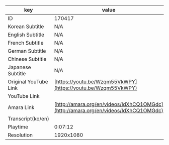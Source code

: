 |  key  |  value  |
|-------|---------|
| ID            | 170417 |
| Korean Subtitle | N/A |
| English Subtitle | N/A |
| French Subtitle | N/A |
| German Subtitle | N/A |
| Chinese Subtitle | N/A |
| Japanese Subtitle | N/A |
| Original YouTube Link  | [https://youtu.be/Wzqm55VkWPY](https://youtu.be/Wzqm55VkWPY) |
| YouTube Link  |  |
| Amara Link    | [http://amara.org/en/videos/IdXhCQ1OMGdc](http://amara.org/en/videos/IdXhCQ1OMGdc) |
| Transcript(ko/en) |  |
| Playtime | 0:07:12 |
| Resolution | 1920x1080|
